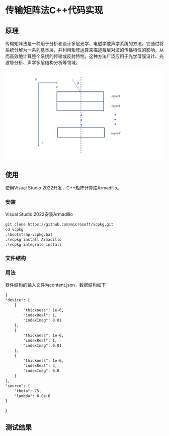 
# 传输矩阵法C++代码实现

## 原理
传输矩阵法是一种用于分析和设计多层光学、电磁学或声学系统的方法。它通过将系统分解为一系列基本层，并利用矩阵运算来描述每层对波的传播特性的影响，从而高效地计算整个系统的传输或反射特性。这种方法广泛应用于光学薄膜设计、光波导分析、声学多层结构分析等领域。



![](images/p1.png)

## 使用
使用Visual Studio 2022开发，C++矩阵计算库Armadillo。
### 安装
Visual Studio 2022安装Armadillo

	git clone https://github.com/microsoft/vcpkg.git
	cd vcpkg
	.\bootstrap-vcpkg.bat
	.\vcpkg install Armadillo
	.\vcpkg integrate install

### 文件结构

### 用法
器件结构的输入文件为content.json，数据结构如下
	
	{
    "device": [
        {
            "thickness": 1e-6,
            "indexReal": 1,
            "indexImag": 0.01
        },
        {
            "thickness": 1e-6,
            "indexReal": 1,
            "indexImag": 0.01
        },
        {
            "thickness": 1e-6,
            "indexReal": 3,
            "indexImag": 0.8
        }
    ],
    "source": {
        "theta": 75, 
        "lambda": 0.8e-6
    }
}

## 测试结果
